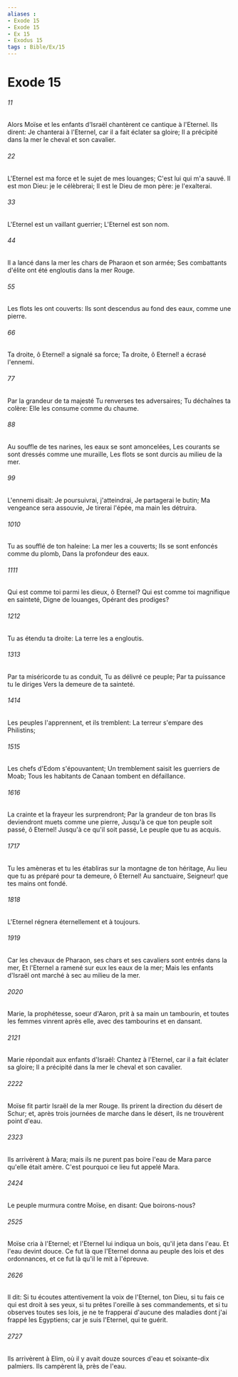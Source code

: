 ```yaml
---
aliases : 
- Exode 15
- Exode 15
- Ex 15
- Exodus 15
tags : Bible/Ex/15
---
```


# Exode 15

###### 11
Alors Moïse et les enfants d'Israël chantèrent ce cantique à l'Eternel. Ils dirent: Je chanterai à l'Eternel, car il a fait éclater sa gloire; Il a précipité dans la mer le cheval et son cavalier.
###### 22
L'Eternel est ma force et le sujet de mes louanges; C'est lui qui m'a sauvé. Il est mon Dieu: je le célèbrerai; Il est le Dieu de mon père: je l'exalterai.
###### 33
L'Eternel est un vaillant guerrier; L'Eternel est son nom.
###### 44
Il a lancé dans la mer les chars de Pharaon et son armée; Ses combattants d'élite ont été engloutis dans la mer Rouge.
###### 55
Les flots les ont couverts: Ils sont descendus au fond des eaux, comme une pierre.
###### 66
Ta droite, ô Eternel! a signalé sa force; Ta droite, ô Eternel! a écrasé l'ennemi.
###### 77
Par la grandeur de ta majesté Tu renverses tes adversaires; Tu déchaînes ta colère: Elle les consume comme du chaume.
###### 88
Au souffle de tes narines, les eaux se sont amoncelées, Les courants se sont dressés comme une muraille, Les flots se sont durcis au milieu de la mer.
###### 99
L'ennemi disait: Je poursuivrai, j'atteindrai, Je partagerai le butin; Ma vengeance sera assouvie, Je tirerai l'épée, ma main les détruira.
###### 1010
Tu as soufflé de ton haleine: La mer les a couverts; Ils se sont enfoncés comme du plomb, Dans la profondeur des eaux.
###### 1111
Qui est comme toi parmi les dieux, ô Eternel? Qui est comme toi magnifique en sainteté, Digne de louanges, Opérant des prodiges?
###### 1212
Tu as étendu ta droite: La terre les a engloutis.
###### 1313
Par ta miséricorde tu as conduit, Tu as délivré ce peuple; Par ta puissance tu le diriges Vers la demeure de ta sainteté.
###### 1414
Les peuples l'apprennent, et ils tremblent: La terreur s'empare des Philistins;
###### 1515
Les chefs d'Edom s'épouvantent; Un tremblement saisit les guerriers de Moab; Tous les habitants de Canaan tombent en défaillance.
###### 1616
La crainte et la frayeur les surprendront; Par la grandeur de ton bras Ils deviendront muets comme une pierre, Jusqu'à ce que ton peuple soit passé, ô Eternel! Jusqu'à ce qu'il soit passé, Le peuple que tu as acquis.
###### 1717
Tu les amèneras et tu les établiras sur la montagne de ton héritage, Au lieu que tu as préparé pour ta demeure, ô Eternel! Au sanctuaire, Seigneur! que tes mains ont fondé.
###### 1818
L'Eternel régnera éternellement et à toujours.
###### 1919
Car les chevaux de Pharaon, ses chars et ses cavaliers sont entrés dans la mer, Et l'Eternel a ramené sur eux les eaux de la mer; Mais les enfants d'Israël ont marché à sec au milieu de la mer.
###### 2020
Marie, la prophétesse, soeur d'Aaron, prit à sa main un tambourin, et toutes les femmes vinrent après elle, avec des tambourins et en dansant.
###### 2121
Marie répondait aux enfants d'Israël: Chantez à l'Eternel, car il a fait éclater sa gloire; Il a précipité dans la mer le cheval et son cavalier.
###### 2222
Moïse fit partir Israël de la mer Rouge. Ils prirent la direction du désert de Schur; et, après trois journées de marche dans le désert, ils ne trouvèrent point d'eau.
###### 2323
Ils arrivèrent à Mara; mais ils ne purent pas boire l'eau de Mara parce qu'elle était amère. C'est pourquoi ce lieu fut appelé Mara.
###### 2424
Le peuple murmura contre Moïse, en disant: Que boirons-nous?
###### 2525
Moïse cria à l'Eternel; et l'Eternel lui indiqua un bois, qu'il jeta dans l'eau. Et l'eau devint douce. Ce fut là que l'Eternel donna au peuple des lois et des ordonnances, et ce fut là qu'il le mit à l'épreuve.
###### 2626
Il dit: Si tu écoutes attentivement la voix de l'Eternel, ton Dieu, si tu fais ce qui est droit à ses yeux, si tu prêtes l'oreille à ses commandements, et si tu observes toutes ses lois, je ne te frapperai d'aucune des maladies dont j'ai frappé les Egyptiens; car je suis l'Eternel, qui te guérit.
###### 2727
Ils arrivèrent à Elim, où il y avait douze sources d'eau et soixante-dix palmiers. Ils campèrent là, près de l'eau.
